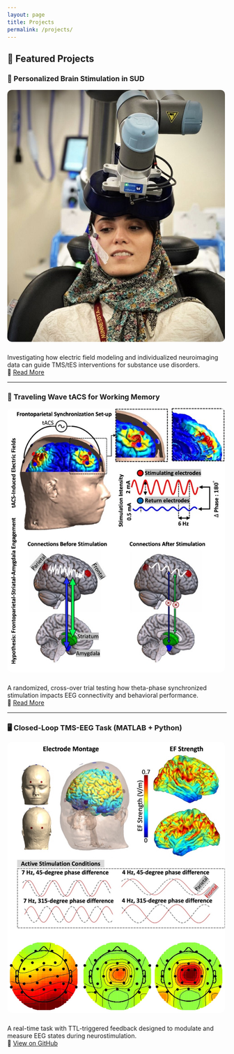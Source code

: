 ```yaml
---
layout: page
title: Projects
permalink: /projects/
---
```


## 🧪 Featured Projects

### 🎯 Personalized Brain Stimulation in SUD

<a href="https://example.com/personalized-nibs" target="_blank">
  <img src="assets/images/project1.jpeg" alt="Personalized NIBS" width="500" style="border-radius: 10px; margin-bottom: 10px;">
</a>

<p>
Investigating how electric field modeling and individualized neuroimaging data can guide TMS/tES interventions for substance use disorders.
<br>
🔗 <a href="https://example.com/personalized-nibs" target="_blank">Read More</a>
</p>

---

### 🧠 Traveling Wave tACS for Working Memory

<a href="https://example.com/tacs-working-memory" target="_blank">
  <img src="assets/images/project2.jpg" alt="Theta tACS" width="500" style="border-radius: 10px; margin-bottom: 10px;">
</a>

<p>
A randomized, cross-over trial testing how theta-phase synchronized stimulation impacts EEG connectivity and behavioral performance.
<br>
🔗 <a href="https://example.com/tacs-working-memory" target="_blank">Read More</a>
</p>

---

### 🖥️ Closed-Loop TMS-EEG Task (MATLAB + Python)

<a href="https://github.com/SoleimaniGhazaleh/ClosedLoop_Task" target="_blank">
  <img src="assets/images/project3.jpg" alt="Closed Loop Task" width="500" style="border-radius: 10px; margin-bottom: 10px;">
</a>

<p>
A real-time task with TTL-triggered feedback designed to modulate and measure EEG states during neurostimulation.
<br>
🔗 <a href="https://github.com/SoleimaniGhazaleh/ClosedLoop_Task" target="_blank">View on GitHub</a>
</p>
